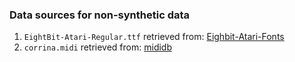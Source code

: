 ### Data sources for non-synthetic data

1. `EightBit-Atari-Regular.ttf` retrieved from:  [Eighbit-Atari-Fonts](https://github.com/a8bit/EightBit-Atari-Fonts)
2. `corrina.midi` retrieved from: [mididb](https://www.mididb.com/brooks-dunn/corinna-corinna-midi/)